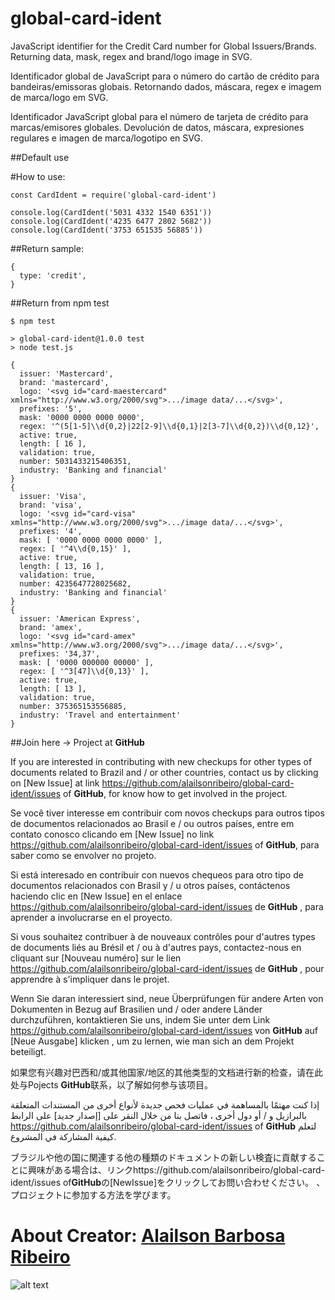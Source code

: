 # global-card-ident

JavaScript identifier for the Credit Card number for Global Issuers/Brands. Returning data, mask, regex and brand/logo image in SVG.

Identificador global de JavaScript para o número do cartão de crédito para bandeiras/emissoras globais. Retornando dados, máscara, regex e imagem de marca/logo em SVG.

Identificador JavaScript global para el número de tarjeta de crédito para marcas/emisores globales. Devolución de datos, máscara, expresiones regulares e imagen de marca/logotipo en SVG.

##Default use 

#How to use:
```
const CardIdent = require('global-card-ident')

console.log(CardIdent('5031 4332 1540 6351'))
console.log(CardIdent('4235 6477 2802 5682'))
console.log(CardIdent('3753 651535 56885'))

```
##Return sample:

```
{
  type: 'credit',
}
```


##Return from npm test

```
$ npm test

> global-card-ident@1.0.0 test
> node test.js

{
  issuer: 'Mastercard',
  brand: 'mastercard',
  logo: '<svg id="card-maestercard"  xmlns="http://www.w3.org/2000/svg">.../image data/...</svg>',
  prefixes: '5',
  mask: '0000 0000 0000 0000',
  regex: '^(5[1-5]\\d{0,2}|22[2-9]\\d{0,1}|2[3-7]\\d{0,2})\\d{0,12}',
  active: true,
  length: [ 16 ],
  validation: true,
  number: 5031433215406351,
  industry: 'Banking and financial'
}
{
  issuer: 'Visa',
  brand: 'visa',
  logo: '<svg id="card-visa" xmlns="http://www.w3.org/2000/svg">.../image data/...</svg>',
  prefixes: '4',
  mask: [ '0000 0000 0000 0000' ],
  regex: [ '^4\\d{0,15}' ],
  active: true,
  length: [ 13, 16 ],
  validation: true,
  number: 4235647728025682,
  industry: 'Banking and financial'
}
{
  issuer: 'American Express',
  brand: 'amex',
  logo: '<svg id="card-amex" xmlns="http://www.w3.org/2000/svg">.../image data/...</svg>',
  prefixes: '34,37',
  mask: [ '0000 000000 00000' ],
  regex: [ '^3[47]\\d{0,13}' ],
  active: true,
  length: [ 13 ],
  validation: true,
  number: 375365153556885,
  industry: 'Travel and entertainment'
}

```

##Join here -> Project at **GitHub** 

If you are interested in contributing with new checkups for other types of documents related to Brazil and / or other countries, contact us by clicking on [New Issue] at link https://github.com/alailsonribeiro/global-card-ident/issues of **GitHub**, for know how to get involved in the project.

Se você tiver interesse em contribuir com novos checkups para outros tipos de documentos relacionados ao Brasil e / ou outros países, entre em contato conosco clicando em [New Issue] no link https://github.com/alailsonribeiro/global-card-ident/issues of **GitHub**, para saber como se envolver no projeto.

Si está interesado en contribuir con nuevos chequeos para otro tipo de documentos relacionados con Brasil y / u otros países, contáctenos haciendo clic en [New Issue] en el enlace https://github.com/alailsonribeiro/global-card-ident/issues de **GitHub** , para aprender a involucrarse en el proyecto.

Si vous souhaitez contribuer à de nouveaux contrôles pour d'autres types de documents liés au Brésil et / ou à d'autres pays, contactez-nous en cliquant sur [Nouveau numéro] sur le lien https://github.com/alailsonribeiro/global-card-ident/issues de **GitHub** , pour apprendre à s'impliquer dans le projet.

Wenn Sie daran interessiert sind, neue Überprüfungen für andere Arten von Dokumenten in Bezug auf Brasilien und / oder andere Länder durchzuführen, kontaktieren Sie uns, indem Sie unter dem Link https://github.com/alailsonribeiro/global-card-ident/issues von **GitHub** auf [Neue Ausgabe] klicken , um zu lernen, wie man sich an dem Projekt beteiligt.

如果您有兴趣对巴西和/或其他国家/地区的其他类型的文档进行新的检查，请在此处与Pojects **GitHub**联系，以了解如何参与该项目。

إذا كنت مهتمًا بالمساهمة في عمليات فحص جديدة لأنواع أخرى من المستندات المتعلقة بالبرازيل و / أو دول أخرى ، فاتصل بنا من خلال النقر على [إصدار جديد] على الرابط https://github.com/alailsonribeiro/global-card-ident/issues of **GitHub** لتعلم كيفية المشاركة في المشروع.

ブラジルや他の国に関連する他の種類のドキュメントの新しい検査に貢献することに興味がある場合は、リンクhttps://github.com/alailsonribeiro/global-card-ident/issues of**GitHub**の[NewIssue]をクリックしてお問い合わせください。 、プロジェクトに参加する方法を学びます。



About Creator: [Alailson Barbosa Ribeiro](https://www.alailson.com.br)
=============
![alt text](https://secure.gravatar.com/avatar/f4a6fbf1b704b29c4236d964f5f5280c "Alailson Barbosa Ribeiro")



